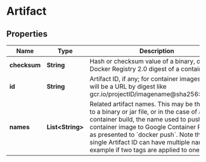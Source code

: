 
# Artifact

## Properties
Name | Type | Description | Notes
------------ | ------------- | ------------- | -------------
**checksum** | **String** | Hash or checksum value of a binary, or Docker Registry 2.0 digest of a container. |  [optional]
**id** | **String** | Artifact ID, if any; for container images, this will be a URL by digest like gcr.io/projectID/imagename@sha256:123456 |  [optional]
**names** | **List&lt;String&gt;** | Related artifact names. This may be the path to a binary or jar file, or in the case of a container build, the name used to push the container image to Google Container Registry, as presented to &#x60;docker push&#x60;. Note that a single Artifact ID can have multiple names, for example if two tags are applied to one image. |  [optional]



